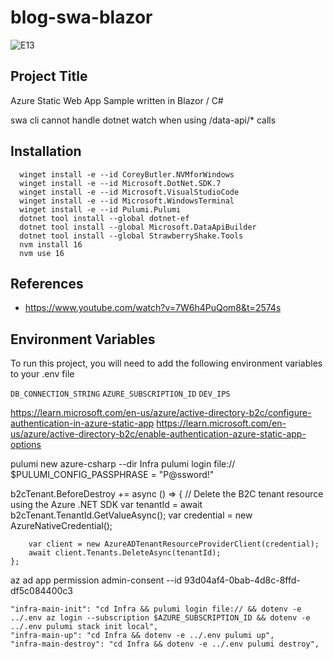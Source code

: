 # blog-swa-blazor

![E13](https://www.e13.tech/images/e13_white.svg#gh-dark-mode-only)

## Project Title

Azure Static Web App Sample written in Blazor / C#

swa cli cannot handle dotnet watch when using /data-api/* calls

## Installation

```pwsh
  winget install -e --id CoreyButler.NVMforWindows
  winget install -e --id Microsoft.DotNet.SDK.7
  winget install -e --id Microsoft.VisualStudioCode
  winget install -e --id Microsoft.WindowsTerminal
  winget install -e --id Pulumi.Pulumi
  dotnet tool install --global dotnet-ef
  dotnet tool install --global Microsoft.DataApiBuilder
  dotnet tool install --global StrawberryShake.Tools
  nvm install 16
  nvm use 16
```

## References

- https://www.youtube.com/watch?v=7W6h4PuQom8&t=2574s

## Environment Variables

To run this project, you will need to add the following environment variables to your .env file

`DB_CONNECTION_STRING`
`AZURE_SUBSCRIPTION_ID`
`DEV_IPS`

https://learn.microsoft.com/en-us/azure/active-directory-b2c/configure-authentication-in-azure-static-app
https://learn.microsoft.com/en-us/azure/active-directory-b2c/enable-authentication-azure-static-app-options

pulumi new azure-csharp --dir Infra
pulumi login file://
$PULUMI_CONFIG_PASSPHRASE = "P@ssword!"

b2cTenant.BeforeDestroy += async () =>
    {
        // Delete the B2C tenant resource using the Azure .NET SDK
        var tenantId = await b2cTenant.TenantId.GetValueAsync();
        var credential = new AzureNativeCredential();

        var client = new AzureADTenantResourceProviderClient(credential);
        await client.Tenants.DeleteAsync(tenantId);
    };


az ad app permission admin-consent --id 93d04af4-0bab-4d8c-8ffd-df5c084400c3

    "infra-main-init": "cd Infra && pulumi login file:// && dotenv -e ../.env az login --subscription $AZURE_SUBSCRIPTION_ID && dotenv -e ../.env pulumi stack init local",
    "infra-main-up": "cd Infra && dotenv -e ../.env pulumi up",
    "infra-main-destroy": "cd Infra && dotenv -e ../.env pulumi destroy",